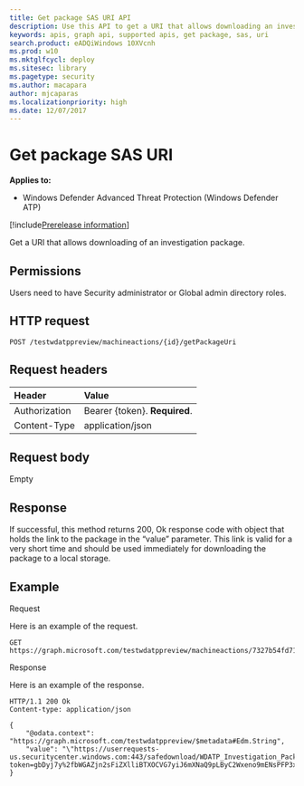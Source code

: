 ```yaml
---
title: Get package SAS URI API
description: Use this API to get a URI that allows downloading an investigation package.
keywords: apis, graph api, supported apis, get package, sas, uri
search.product: eADQiWindows 10XVcnh
ms.prod: w10
ms.mktglfcycl: deploy
ms.sitesec: library
ms.pagetype: security
ms.author: macapara
author: mjcaparas
ms.localizationpriority: high
ms.date: 12/07/2017
---
```


# Get package SAS URI

**Applies to:**

- Windows Defender Advanced Threat Protection (Windows Defender ATP)

[!include[Prerelease information](prerelease.md)]

Get a URI that allows downloading of an investigation package.

## Permissions
Users need to have Security administrator or Global admin directory roles.

## HTTP request
```
POST /testwdatppreview/machineactions/{id}/getPackageUri
```

## Request headers

Header | Value 
:---|:---
Authorization | Bearer {token}. **Required**.
Content-Type |	application/json


## Request body
Empty

## Response
If successful, this method returns 200, Ok response code with object that holds the link to the package in the “value” parameter. This link is valid for a very short time and should be used immediately for downloading the package to a local storage.


## Example

Request

Here is an example of the request.

```
GET https://graph.microsoft.com/testwdatppreview/machineactions/7327b54fd718525cbca07dacde913b5ac3c85673/GetPackageUri

```

Response

Here is an example of the response.


```
HTTP/1.1 200 Ok
Content-type: application/json

{
    "@odata.context": "https://graph.microsoft.com/testwdatppreview/$metadata#Edm.String",
    "value": "\"https://userrequests-us.securitycenter.windows.com:443/safedownload/WDATP_Investigation_Package.zip?token=gbDyj7y%2fbWGAZjn2sFiZXlliBTXOCVG7yiJ6mXNaQ9pLByC2Wxeno9mENsPFP3xMk5l%2bZiJXjLvqAyNEzUNROxoM2I1er9dxzfVeBsxSmclJjPsAx%2btiNyxSz1Ax%2b5jaT5cL5bZg%2b8wgbwY9urXbTpGjAKh6FB1e%2b0ypcWkPm8UkfOwsmtC%2biZJ2%2bPqnkkeQk7SKMNoAvmh9%2fcqDIPKXGIBjMa0D9auzypOqd8bQXp7p2BnLSH136BxST8n9IHR4PILvRjAYW9kvtHkBpBitfydAsUW4g2oDZSPN3kCLBOoo1C4w4Lkc9Bc3GNU2IW6dfB7SHcp7G9p4BDkeJl3VuDs6esCaeBorpn9FKJ%2fXo7o9pdcI0hUPZ6Ds9hiPpwPUtz5J29CBE3QAopCK%2fsWlf6OW2WyXsrNRSnF1tVE5H3wXpREzuhD7S4AIA3OIEZKzC4jIPLeMu%2bazZU9xGwuc3gICOaokbwMJiZTqcUuK%2fV9YdBdjdg8wJ16NDU96Pl6%2fgew2KYuk6Wo7ZuHotgHI1abcsvdlpe4AvixDbqcRJthsg2PpLRaFLm5av44UGkeK6TJpFvxUn%2f9fg6Zk5yM1KUTHb8XGmutoCM8U9er6AzXZlY0gGc3D3bQOg41EJZkEZLyUEbk1hXJB36ku2%2bW01cG71t7MxMBYz7%2bdXobxpdo%3d%3bRWS%2bCeoDfTyDcfH5pkCg6hYDmCOPr%2fHYQuaUWUBNVnXURYkdyOzVHqp%2fe%2f1BNyPdVoVkpQHpz1pPS3b5g9h7IMmNKCk5gFq5m2nPx6kk9EYtzx8Ndoa2m9Yj%2bSaf8zIFke86YnfQL4AYewsnQNJJh4wc%2bXxGlBq7axDcoiOdX91rKzVicH3GSBkFoLFAKoegWWsF%2fEDZcVpF%2fXUA1K8HvB6dwyfy4y0sAqnNPxYTQ97mG7yHhxPt4Pe9YF2UPPAJVuEf8LNlQ%2bWHC9%2f7msF6UUI4%2fca%2ftpjFs%2fSNeRE8%2fyQj21TI8YTF1SowvaJuDc1ivEoeopNNGG%2bGI%2fX0SckaVxU9Hdkh0zbydSlT5SZwbSwescs0IpzECitBbaLUz4aT8KTs8T0lvx8D7Te3wVsKAJ1r3iFMQZrlk%2bS1WW8rvac7oHRx2HKURn1v7fDIQWgJr9aNsNlFz4fLJ50T2qSHuuepkLVbe93Va072aMGhvr09WVKoTpAf1j2bcFZZU6Za5PxI32mr0k90FgiYFJ1F%2f1vRDrGwvWVWUkR3Z33m4g0gHa52W1FMxQY0TJIwbovD6FaSNDx7xhKZSd5IJ7r6P91Gez49PaZRcAZPjd%2bfbul3JNm1VqQPTLohT7wa0ymRiXpSST74xtFzuEBzNSNATdbngj3%2fwV4JesTjZjIj5Dc%3d%3blumqauVlFuuO8MQffZgs0tLJ4Fq6fpeozPTdDf8Ll6XLegi079%2b4mSPFjTK0y6eohstxdoOdom2wAHiZwk0u4KLKmRkfYOdT1wHY79qKoBQ3ZDHFTys9V%2fcwKGl%2bl8IenWDutHygn5IcA1y7GTZj4g%3d%3d\""
}


```
